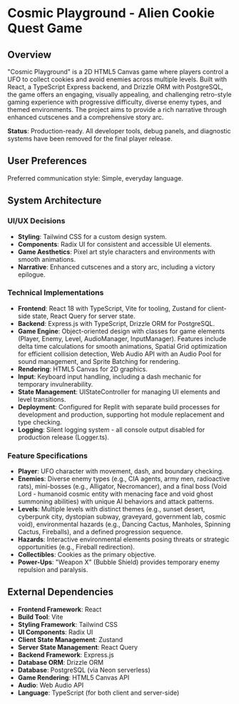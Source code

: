 # Cosmic Playground - Alien Cookie Quest Game

## Overview
"Cosmic Playground" is a 2D HTML5 Canvas game where players control a UFO to collect cookies and avoid enemies across multiple levels. Built with React, a TypeScript Express backend, and Drizzle ORM with PostgreSQL, the game offers an engaging, visually appealing, and challenging retro-style gaming experience with progressive difficulty, diverse enemy types, and themed environments. The project aims to provide a rich narrative through enhanced cutscenes and a comprehensive story arc.

**Status**: Production-ready. All developer tools, debug panels, and diagnostic systems have been removed for the final player release.

## User Preferences
Preferred communication style: Simple, everyday language.

## System Architecture

### UI/UX Decisions
- **Styling**: Tailwind CSS for a custom design system.
- **Components**: Radix UI for consistent and accessible UI elements.
- **Game Aesthetics**: Pixel art style characters and environments with smooth animations.
- **Narrative**: Enhanced cutscenes and a story arc, including a victory epilogue.

### Technical Implementations
- **Frontend**: React 18 with TypeScript, Vite for tooling, Zustand for client-side state, React Query for server state.
- **Backend**: Express.js with TypeScript, Drizzle ORM for PostgreSQL.
- **Game Engine**: Object-oriented design with classes for game elements (Player, Enemy, Level, AudioManager, InputManager). Features include delta time calculations for smooth animations, Spatial Grid optimization for efficient collision detection, Web Audio API with an Audio Pool for sound management, and Sprite Batching for rendering.
- **Rendering**: HTML5 Canvas for 2D graphics.
- **Input**: Keyboard input handling, including a dash mechanic for temporary invulnerability.
- **State Management**: UIStateController for managing UI elements and level transitions.
- **Deployment**: Configured for Replit with separate build processes for development and production, supporting hot module replacement and type checking.
- **Logging**: Silent logging system - all console output disabled for production release (Logger.ts).

### Feature Specifications
- **Player**: UFO character with movement, dash, and boundary checking.
- **Enemies**: Diverse enemy types (e.g., CIA agents, army men, radioactive rats), mini-bosses (e.g., Alligator, Necromancer), and a final boss (Void Lord - humanoid cosmic entity with menacing face and void ghost summoning abilities) with unique AI behaviors and attack patterns.
- **Levels**: Multiple levels with distinct themes (e.g., sunset desert, cyberpunk city, dystopian subway, graveyard, government lab, cosmic void), environmental hazards (e.g., Dancing Cactus, Manholes, Spinning Cactus, Fireballs), and a defined progression sequence.
- **Hazards**: Interactive environmental elements posing threats or strategic opportunities (e.g., Fireball redirection).
- **Collectibles**: Cookies as the primary objective.
- **Power-Ups**: "Weapon X" (Bubble Shield) provides temporary enemy repulsion and paralysis.

## External Dependencies

- **Frontend Framework**: React
- **Build Tool**: Vite
- **Styling Framework**: Tailwind CSS
- **UI Components**: Radix UI
- **Client State Management**: Zustand
- **Server State Management**: React Query
- **Backend Framework**: Express.js
- **Database ORM**: Drizzle ORM
- **Database**: PostgreSQL (via Neon serverless)
- **Game Rendering**: HTML5 Canvas API
- **Audio**: Web Audio API
- **Language**: TypeScript (for both client and server-side)